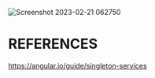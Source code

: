 
![Screenshot 2023-02-21 062750](https://user-images.githubusercontent.com/93249038/220221820-dedf28a4-1d22-4cae-9b74-e41241f82b0a.png)


# REFERENCES

https://angular.io/guide/singleton-services

